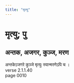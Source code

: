 ```yaml
---
title: "मृत्यु"
---
```


# मृत्यु; पु
## अन्तक, अजगर, कुञ्ज, मरण
अन्तकेऽजगरे कुञ्जे मृत्युः स्यान्मरणेऽपि च ।<br />verse 2.1.1.40<br />page 0010


